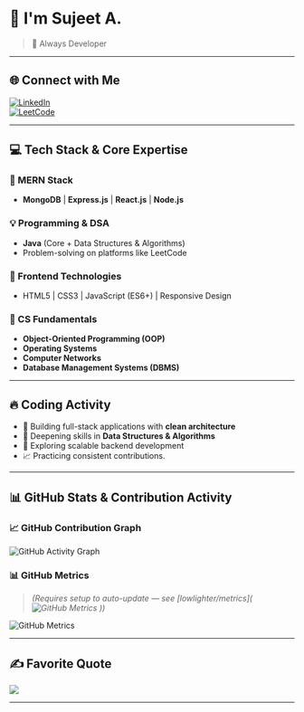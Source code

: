 # 👋 I'm Sujeet A.

> 🚀 Always Developer 

---

## 🌐 Connect with Me

[![LinkedIn](https://img.shields.io/badge/LinkedIn-%230077B5.svg?style=for-the-badge&logo=linkedin&logoColor=white)](https://www.linkedin.com/in/sujeet-m-a-39a86b2b9)  
[![LeetCode](https://img.shields.io/badge/LeetCode-%2300B8D9.svg?style=for-the-badge&logo=leetcode&logoColor=white)](https://leetcode.com/u/sujeet_2330/)

---

## 💻 Tech Stack & Core Expertise

### 🌟 MERN Stack
- **MongoDB** | **Express.js** | **React.js** | **Node.js**

### 💡 Programming & DSA
- **Java** (Core + Data Structures & Algorithms)
- Problem-solving on platforms like LeetCode

### 🎨 Frontend Technologies
- HTML5 | CSS3 | JavaScript (ES6+) | Responsive Design

### 🧠 CS Fundamentals
- **Object-Oriented Programming (OOP)**
- **Operating Systems**
- **Computer Networks**
- **Database Management Systems (DBMS)**

---

## 🔥 Coding Activity

- 💼 Building full-stack applications with **clean architecture**
- 🧠 Deepening skills in **Data Structures & Algorithms**
- 🔭 Exploring scalable backend development 
- 📈 Practicing consistent contributions.

---

## 📊 GitHub Stats & Contribution Activity

### 📈 GitHub Contribution Graph
![GitHub Activity Graph](https://github-readme-activity-graph.cyclic.app/graph?username=sujeets2330&theme=react-dark&hide_border=true)

### 📊 GitHub Metrics
> _(Requires setup to auto-update — see [lowlighter/metrics](![GitHub Metrics](https://github.com/sujeets2330/sujeets2330/blob/main/github-metrics.svg)
))_

![GitHub Metrics](https://github.com/sujeets2330/sujeets2330/blob/main/github-metrics.svg)

---

## ✍️ Favorite Quote

![](https://quotes-github-readme.vercel.app/api?type=horizontal&theme=light)

---
